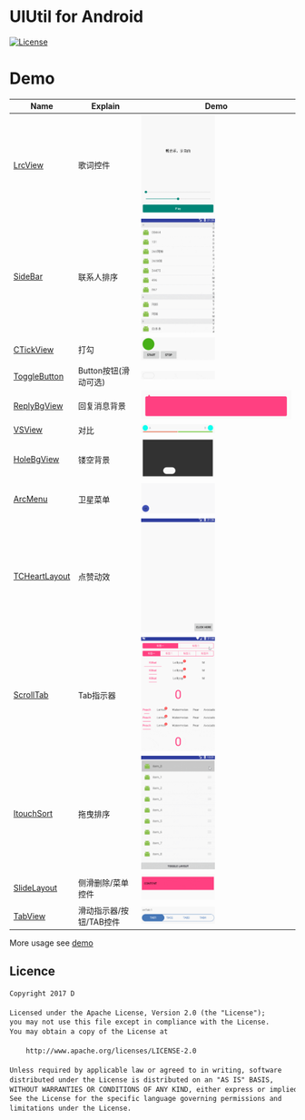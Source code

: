# UIUtil for Android

[![License](https://img.shields.io/badge/license-Apache%202-green.svg)](https://www.apache.org/licenses/LICENSE-2.0)

Demo
======================
Name | Explain | Demo
--- | --- | ---
[LrcView](lib/src/main/java/com/d/lib/ui/lrc/LrcView.java) | 歌词控件|  <img src="https://github.com/Dsiner/Resouce/blob/master/lib/UIUtil/lrc/lrc.gif" width="49%">
[SideBar](lib/src/main/java/com/d/lib/ui/sort/SideBar.java) | 联系人排序 |  <img src="https://github.com/Dsiner/Resouce/blob/master/lib/UIUtil/sort/sort.gif" width="49%">
[CTickView](lib/src/main/java/com/d/lib/ui/tick/CTickView.java) | 打勾|  <img src="https://github.com/Dsiner/Resouce/blob/master/lib/UIUtil/tick/tick.gif" width="49%">
[ToggleButton](lib/src/main/java/com/d/lib/ui/togglebutton/ToggleButton.java) | Button按钮(滑动可选)|  <img src="https://github.com/Dsiner/Resouce/blob/master/lib/UIUtil/togglebutton/togglebutton.gif" width="49%">
[ReplyBgView](lib/src/main/java/com/d/lib/ui/replybg/ReplyBgView.java) | 回复消息背景|  <img src="https://github.com/Dsiner/Resouce/blob/master/lib/UIUtil/replybg/replybg.png" width="100%">
[VSView](lib/src/main/java/com/d/lib/ui/vs/VSView.java) | 对比|  <img src="https://github.com/Dsiner/Resouce/blob/master/lib/UIUtil/vs/vs.gif" width="49%">
[HoleBgView](lib/src/main/java/com/d/lib/ui/stroke/HoleBgView.java) | 镂空背景|  <img src="https://github.com/Dsiner/Resouce/blob/master/lib/UIUtil/stroke/stroke.png" width="49%">
[ArcMenu](lib/src/main/java/com/d/lib/ui/arcmenu/ArcMenu.java) | 卫星菜单|  <img src="https://github.com/Dsiner/Resouce/blob/master/lib/UIUtil/arcmenu/arcmenu.gif" width="49%">
[TCHeartLayout](lib/src/main/java/com/d/lib/ui/heartlayout/TCHeartLayout.java) | 点赞动效|  <img src="https://github.com/Dsiner/Resouce/blob/master/lib/UIUtil/heartlayout/heartlayout.gif" width="49%">
[ScrollTab](lib/src/main/java/com/d/lib/ui/tab/ScrollTab.java) | Tab指示器|  <img src="https://github.com/Dsiner/Resouce/blob/master/lib/UIUtil/tab/tab.gif" width="49%">
[ItouchSort](https://github.com/Dsiner/Xrv) | 拖曳排序|  <img src="https://github.com/Dsiner/Resouce/blob/master/lib/Xrv/xrv_drag.gif" width="49%">
[SlideLayout](https://github.com/Dsiner/SlideLayout) | 侧滑删除/菜单控件|  <img src="https://github.com/Dsiner/Resouce/blob/master/lib/SlideLayout/slidelayout.gif" width="49%">
[TabView](https://github.com/Dsiner/TabView) | 滑动指示器/按钮/TAB控件|  <img src="https://github.com/Dsiner/Resouce/blob/master/lib/TabView/tabview.gif" width="49%">

More usage see [demo](app/src/main/java/com/d/uiutil/MainActivity.java)

## Licence

```txt
Copyright 2017 D

Licensed under the Apache License, Version 2.0 (the "License");
you may not use this file except in compliance with the License.
You may obtain a copy of the License at

    http://www.apache.org/licenses/LICENSE-2.0

Unless required by applicable law or agreed to in writing, software
distributed under the License is distributed on an "AS IS" BASIS,
WITHOUT WARRANTIES OR CONDITIONS OF ANY KIND, either express or implied.
See the License for the specific language governing permissions and
limitations under the License.
```
